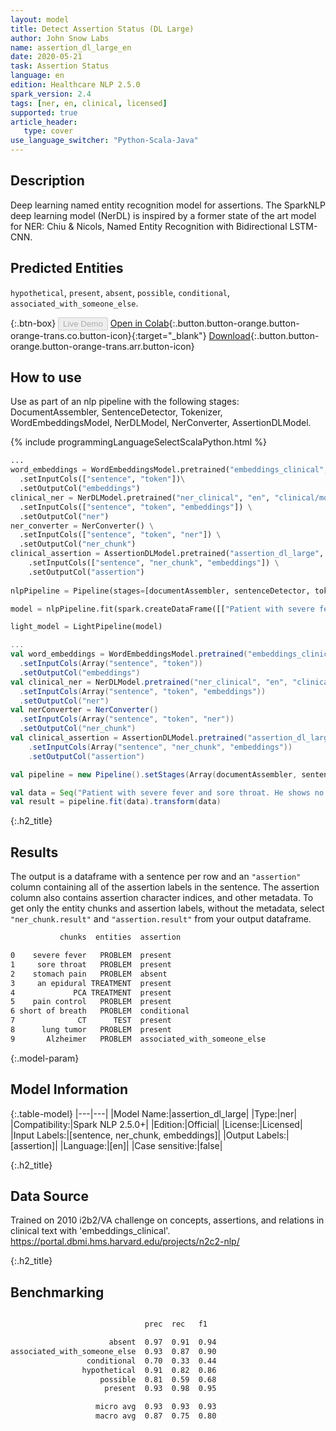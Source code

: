 ```yaml
---
layout: model
title: Detect Assertion Status (DL Large)
author: John Snow Labs
name: assertion_dl_large_en
date: 2020-05-21
task: Assertion Status
language: en
edition: Healthcare NLP 2.5.0
spark_version: 2.4
tags: [ner, en, clinical, licensed]
supported: true
article_header:
   type: cover
use_language_switcher: "Python-Scala-Java"
---
```


## Description

Deep learning named entity recognition model for assertions. The SparkNLP deep learning model (NerDL) is inspired by a former state of the art model for NER: Chiu & Nicols, Named Entity Recognition with Bidirectional LSTM-CNN.

## Predicted Entities
``hypothetical``, ``present``, ``absent``, ``possible``, ``conditional``, ``associated_with_someone_else``.

{:.btn-box}
<button class="button button-orange" disabled>Live Demo</button>
[Open in Colab](https://colab.research.google.com/github/JohnSnowLabs/spark-nlp-workshop/blob/master/tutorials/Certification_Trainings/Healthcare/2.Clinical_Assertion_Model.ipynb){:.button.button-orange.button-orange-trans.co.button-icon}{:target="_blank"}
[Download](https://s3.amazonaws.com/auxdata.johnsnowlabs.com/clinical/models/assertion_dl_large_en_2.5.0_2.4_1590022282256.zip){:.button.button-orange.button-orange-trans.arr.button-icon}


## How to use
Use as part of an nlp pipeline with the following stages: DocumentAssembler, SentenceDetector, Tokenizer, WordEmbeddingsModel, NerDLModel, NerConverter, AssertionDLModel.

<div class="tabs-box" markdown="1">

{% include programmingLanguageSelectScalaPython.html %}


```python
...
word_embeddings = WordEmbeddingsModel.pretrained("embeddings_clinical", "en", "clinical/models")\
  .setInputCols(["sentence", "token"])\
  .setOutputCol("embeddings")
clinical_ner = NerDLModel.pretrained("ner_clinical", "en", "clinical/models") \
  .setInputCols(["sentence", "token", "embeddings"]) \
  .setOutputCol("ner")
ner_converter = NerConverter() \
  .setInputCols(["sentence", "token", "ner"]) \
  .setOutputCol("ner_chunk")
clinical_assertion = AssertionDLModel.pretrained("assertion_dl_large", "en", "clinical/models") \
    .setInputCols(["sentence", "ner_chunk", "embeddings"]) \
    .setOutputCol("assertion")
    
nlpPipeline = Pipeline(stages=[documentAssembler, sentenceDetector, tokenizer, word_embeddings, clinical_ner, ner_converter, clinical_assertion])

model = nlpPipeline.fit(spark.createDataFrame([["Patient with severe fever and sore throat. He shows no stomach pain and he maintained on an epidural and PCA for pain control. He also became short of breath with climbing a flight of stairs. After CT, lung tumor located at the right lower lobe. Father with Alzheimer."]]).toDF("text"))

light_model = LightPipeline(model)

```

```scala
...
val word_embeddings = WordEmbeddingsModel.pretrained("embeddings_clinical", "en", "clinical/models")
  .setInputCols(Array("sentence", "token"))
  .setOutputCol("embeddings")
val clinical_ner = NerDLModel.pretrained("ner_clinical", "en", "clinical/models")
  .setInputCols(Array("sentence", "token", "embeddings")) 
  .setOutputCol("ner")
val nerConverter = NerConverter()
  .setInputCols(Array("sentence", "token", "ner"))
  .setOutputCol("ner_chunk")
val clinical_assertion = AssertionDLModel.pretrained("assertion_dl_large", "en", "clinical/models")
    .setInputCols(Array("sentence", "ner_chunk", "embeddings"))
    .setOutputCol("assertion")

val pipeline = new Pipeline().setStages(Array(documentAssembler, sentenceDetector, tokenizer, word_embeddings, clinical_ner, nerConverter, clinical_assertion))

val data = Seq("Patient with severe fever and sore throat. He shows no stomach pain and he maintained on an epidural and PCA for pain control. He also became short of breath with climbing a flight of stairs. After CT, lung tumor located at the right lower lobe. Father with Alzheimer.").toDF("text")
val result = pipeline.fit(data).transform(data)
```

</div>

{:.h2_title}
## Results
The output is a dataframe with a sentence per row and an ``"assertion"`` column containing all of the assertion labels in the sentence. The assertion column also contains assertion character indices, and other metadata. To get only the entity chunks and assertion labels, without the metadata, select ``"ner_chunk.result"`` and ``"assertion.result"`` from your output dataframe.

```bash
           chunks  entities  assertion

0    severe fever   PROBLEM  present
1     sore throat   PROBLEM  present
2    stomach pain   PROBLEM  absent
3     an epidural TREATMENT  present
4             PCA TREATMENT  present
5    pain control   PROBLEM  present
6 short of breath   PROBLEM  conditional
7              CT      TEST  present
8      lung tumor   PROBLEM  present
9       Alzheimer   PROBLEM  associated_with_someone_else
```

{:.model-param}
## Model Information

{:.table-model}
|---|---|
|Model Name:|assertion_dl_large|
|Type:|ner|
|Compatibility:|Spark NLP 2.5.0+|
|Edition:|Official|
|License:|Licensed|
|Input Labels:|[sentence, ner_chunk, embeddings]|
|Output Labels:|[assertion]|
|Language:|[en]|
|Case sensitive:|false|

{:.h2_title}
## Data Source
Trained on 2010 i2b2/VA challenge on concepts, assertions, and relations in clinical text with 'embeddings_clinical'.
https://portal.dbmi.hms.harvard.edu/projects/n2c2-nlp/

{:.h2_title}
## Benchmarking
```bash

                              prec  rec   f1

                      absent  0.97  0.91  0.94
associated_with_someone_else  0.93  0.87  0.90
                 conditional  0.70  0.33  0.44
                hypothetical  0.91  0.82  0.86
                    possible  0.81  0.59  0.68
                     present  0.93  0.98  0.95

                   micro avg  0.93  0.93  0.93
                   macro avg  0.87  0.75  0.80
                   
```

